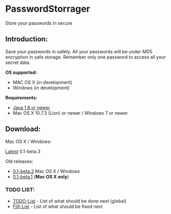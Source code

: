 # PasswordStorrager
Store your passwords in secure

## Introduction:
Save your passwords in safety. All your passwords will be under MD5 encryption in safe storage.
Remember only one password to access all your secret data.

**OS supported:**
- MAC OS X (in development)
- Windows (in development)

**Requirements:**
- [Java 1.8 or newer](http://java.com/ru/download/)
- Mac OS X 10.7.3 (Lion) or newer / Windows 7 or newer

## Download:
Mac OS X / Windows:


[Latest](https://github.com/benchdoos/PasswordStorrager/releases/tag/v0.1-beta.3) 0.1-beta.3

Old releases:
- [0.1-beta.2](https://github.com/benchdoos/PasswordStorrager/releases/tag/v0.1-beta.2) Mac OS X / Windows
- [0.1-beta.1](https://github.com/benchdoos/PasswordStorrager/releases/tag/v0.1-beta.1) (**Mac OS X only**)

### TODO LIST:
- [TODO-List](TODOLIST.md)  - List of what should be done next (global)
- [FIX-List](FIXLIST.md) -  List of what should be fixed next


